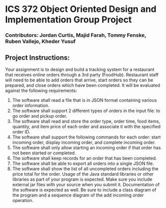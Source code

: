 # ICS 372 Object Oriented Design and Implementation Group Project
### Contributors: Jordan Curtis, Majid Farah, Tommy Fenske, Ruben Vallejo, Kheder Yusuf

## Project Instructions:
Your assignment is to design and build a tracking system for a restaurant that receives online orders
through a 3rd party (FoodHub). Restaurant staff will need to be able to add orders that arrive, start orders
so they can be prepared, and close orders which have been completed. It will be evaluated against the
following requirements:
1. The software shall read a file that is in JSON format containing various order information.
2. The software shall support 2 different types of orders in the input file: to go order and
pickup order.
3. The software shall read and store the order type, order time, food items, quantity, and item
price of each order and associate it with the specified order ID.
4. The software shall support the following commands for each order: start incoming order,
display incoming order, and complete incoming order.
5. The software shall only allow starting an incoming order if that order has not been started
or completed.
6. The software shall keep records for an order that has been completed.
7. The software shall be able to export all orders into a single JSON file.
8. The software shall show the list of all uncompleted orders including the price total for the
order.
Usage of the Java standard libraries or other libraries as part of your program is expected. Make sure
you include external jar files with your source when you submit it. Documentation of the software is
expected as well. Be sure to include a class diagram of the program and a sequence diagram of the add
incoming order operation.
